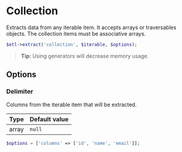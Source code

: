 # Collection

Extracts data from any iterable item. It accepts arrays or traversables objects. The collection items must be associative arrays.

```php
$etl->extract('collection', $iterable, $options);
```

> **Tip:** Using generators will decrease memory usage.


## Options

### Delimiter
Columns from the iterable item that will be extracted.

| Type | Default value |
|----- | ------------- |
| array | `null` |

```php
$options = ['columns' => ['id', 'name', 'email']];
```
